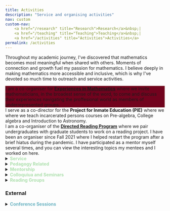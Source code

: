 ```yaml
---
title: Activities
description: "Service and organising activities"
nav: custom
custom-nav: 
    <a href="/research" title="Research">Research</a>&nbsp;|
    <a href="/teaching" title="Teaching">Teaching</a>&nbsp;|
    <a href="/activities" title="Activities">Activities</a>
permalink: /activities
---
```


Throughout my academic journey, I've discovered that mathematics becomes most meaningful when shared with others. Moments of connection and growth fuel my passion for mathematics. I believe deeply in making mathematics more accessible and inclusive, which is why I've devoted so much time to outreach and service activities.

<!--; I serve as a co-director for the **Project for Inmate Education** (PIE) ; 
 while serving as Co-Director of the Project for Inmate Education alongside Mikayla W. and Andy S. since July 2023. I've held the position of Head TA in the Mathematics Department since July 2022. From August 2021, I've been co-organizing both the Math Department Peer Support Program (through June 2025) and the Directed Reading Program (through December 2024).-->

<div class="callout" style="background-color:#72031e">
I am a co-organiser for <a href="https://sites.google.com/ucsc.edu/experiencesinmath/"><b>Experiences in Mathematics</b></a> where we invite mathematicians, in the broadest sense of the word, to come and discuss their experiences navigating the proffesional world as members of underrepresented groups.
</div>

<div class="callout">
I serve as a co-director for the <b>Project for Inmate Education (PIE)</b> where we where we teach incarcerated persons courses on Pre-algebra, College algebra and Introduction to Astronomy.
</div>

<div class="callout">
I am a co-organiser of the <a href="https://sites.google.com/ucsc.edu/drp-math/"><b>Directed Reading Program</b></a> where we pair undergraduates with graduate students to work on a reading project. I have been an organiser since Fall 2021 where I helped restart the program after a brief hiatus during the pandemic. I have participated as a mentor myself several times, and you can view the interesting topics my mentees and I worked on here.
</div>

<!-- ### UC Santa Cruz -->

<details>
    <summary><b style="color:#addfad">Service</b></summary>

<ul style="line-height:180%">

<li> <b href="">Experiences in Mathematics</b>, <small>Mar 2024 - <em>present</em></small><br>
    Co-Organiser, <small>with Jennifer Guerrero and Nariel Monteiro</small></li>

<li> <b>Project for Inmate Education (PIE)</b>, <small>Jul 2023 - <em>present</em></small><br>
    Co-Director, <small>with Mikayla Wilson</small></li>

<li> <b>Head TA</b>, Mathematics Department, <small>Jul 2022 - <em>present</em></small></li>

<li> <a href="https://sites.google.com/ucsc.edu/drp-math/"><b>Directed Reading Program</b></a>, <small>Aug 2021 - <em>present</em></small><br>
    Co-Organiser, <small>with Mike Williams and Jennifer Guerrero</small></li>

<li> <a href="https://sites.google.com/ucsc.edu/awm/"><b>Association for Women in Mathematics</b></a>, UCSC Chapter<br>
    <small> President (Sep 2022 - Sep 2023), General Secretary (Nov 2020 - Jun 2022)</small>

<ul>
    <li><b>Prelim Study Group</b><small>(an AWM Initiative)</small>
<ul>
    <li><em>Study Leader for Algebra</em>, <small>Spring 2024, Summer 2023</small></li>
    <li><em>Study Leader for Analysis</em>, <small>Winter 2022, Summer 2022</small></li>
    <li><em>Study Leader for Geometry</em>, <small>Winter 2022, Summer 2022</small></li>
</ul>
</li>
    <li><b>EmpowHER Hour</b><small>(an AWM Initiative)</small></li>
</ul>

</li>
<li> <b>Mathematics Department Peer Support Program</b>, <small>Aug 2021 - <em>present</em></small><br>
    Organiser, <small>co-organised with Ryan Pugh, Jennifer Guerrero, David Rubinstein, Malachi Alexander, Sophie Aiken</small></li>

<li> <b>Mathematics Department DEI Committee</b>, <small>Oct 2020 - Jun 2022</small><br>
    Graduate Student Representative</li>

<li> <b>Mathematics Department GSI Support</b>, <small>Feb 2021 - Aug 2021</small><br>
    Organiser & Convener</li>
</ul>
</details>

<!-- --------------------------------------------------- -->

<details>
    <summary><b style="color:#addfad">Pedagogy Related</b></summary>

<ul style="line-height:180%">

<li> <em>Graduate Student Facilitator</em>, <a href="https://tlc.ucsc.edu/programs/preparing-for-inclusive-teaching/"><b>Preparing for Inclusive
Teaching</b></a><br>
    <small> Sep 2024, 2023</small></li>

<li> <a href="https://tlc.ucsc.edu/programs/graduate-pedagogy-fellows/"><b>Graduate Pedagogy Fellow</b></a>, Mathematics<br>
    <small> Winter - Spring 2024</small></li>

<li> <em>Session Leader</em>, <a href="https://people.ucsc.edu/~pmorale5/mtc/"><b>Math Teachers’ Circle, Santa Cruz</b></a><br>
    <small> Mar 2024</small></li>

<li> <a href="https://sites.google.com/ucsc.edu/edgedsprogram/"><b>edge-DS</b></a><br>
    <em>Interdisciplinary Scholar,</em>, <small> Fall 2023 - Spring 2024</small><br>
    <em>Foundations Scholar</em>, <small> Fall 2023 - Spring 2024</small></li>

<li> <em>Graduate Student Researcher</em>, <b>Redisigning Calculus in the Life Sciences</b>, <small> Summer 2023, 2021</small></li>

<li> <a href="https://tlc.ucsc.edu/programs/summer-gsi-peer-support-team/"><b>Summer GSI Peer Support Team</b></a><br>
    <small> Spring - Summer 2021</small></li>

</ul>
</details>

<!-- --------------------------------------------------- -->

<details>
    <summary><b style="color:#addfad">Mentorship</b></summary>

<br>
<a href="https://sites.google.com/ucsc.edu/drp-math/"><b>Directed Reading Program</b></a>
<ul style="line-height:180%">

<li> Yahya Bashandy, <b>TBD</b>, <small>Winter 2024</small><br>
    <small>with David Rubinstein</small></li>

<li> Chloe Watson, <b>TBD</b>, <small>Winter 2024</small></li>

<li> Yahya Bashandy, <b>Group Cohomology & Hilbert's 90</b>, <small>Fall 2023</small><br>
    <small>with David Rubinstein</small></li>

<li> August Noe, <b>Model Theory</b>, <small>Fall 2023</small></li>

<li> Morea Lee, <b>Kummer Theory</b>, <small>Spring 2023</small></li>

<li> Brooke Zhang, <b>Combinatorial Designs</b>, <small>Fall 2022</small></li>

<li> Kenneth Gee, <b>The Lambek Correspondance</b>, <small>Summer - Fall 2022</small><br>
    <small>with David Rubinstein</small></li>

<li> Miles Mitchell, <b>Affine Algebraic Groups</b>, <small>Spring 2022</small></li>

<li> Morea Lee, <b>Galois Theory of Number Fields</b>, <small>Winter 2022</small></li>

<li> Yijia Sun, <b>Error Correction Codes</b>, <small>Fall 2021</small></li>

<li> Anna Yoon, <b>Elliptic Curve Cryptography</b>, <small>Winter 2020</small></li>

</ul>

<br>

<a href="https://sites.google.com/view/twoples/home"><b>Twoples</b></a>
<ul style="line-height:180%">

<li> Lillian Frey, <b>Linear Codes</b>, <small>Sep - Dec 2022</small><br>
    <small>Binghamton University</small></li>

<li> Lalit Sharma, <b>Class Groups</b>, <small>Feb - May 2022</small><br>
    <small>University of Delhi</small></li>

<li> Bowen Li, <b>Category Theory</b>, <small>Feb - May 2022</small><br>
    <small>Carleton College</small></li>

<li> Lalit Sharma, <b>Varieties</b>, <small>Sep - Dec 2021</small><br>
    <small>University of Delhi</small></li>

</ul>
</details>

<!-- --------------------------------------------------- -->

<details>
    <summary><b style="color:#addfad">Colloquiua and Seminars</b></summary>

<ul style="line-height:180%">

<li> <b>What are you reading?</b> <em>an informal seminar</em>, <small>Spring 2023</small><br>
    Organiser, <small>co-organised with David Rubinstein, Sophie Aiken and Jennifer Guerrero</small></li>

<li> <b>Category Theory Learning Seminar</b>, <small>Winter & Spring 2022</small><br>
    Organiser, <small>co-organised with Vaibhav Sutrave and David Rubinstein</small>
    <a href="https://drive.google.com/file/d/1_ZJplOxGbYQ77iPW1dp0YLyG3C5P4_Af/view?usp=drive_link" class="internal-link quarter-line-space">Seminar notes&nbsp;→</a></li>

<li> <b>Graduate Colloquium</b>, <small>Fall 2020 - Spring 2022</small><br>
    Organiser, <small>co-organised with David Rubinstein</small></li>

<li> <b>Undergraduate Colloquium</b>, <small>Spring 2022</small><br>
    Organiser, <small>as a member of AWM EC</small></li>
</ul>
</details>

<!-- --------------------------------------------------- -->

<details>
    <summary><b style="color:#addfad">Reading Groups</b></summary>

<ul style="line-height:150%">

<li> Abelian Varieties over Finite Fields &#9733;, <small>Fall 2023</small></li>

<li> Derived Categories of Permutation Modules, <small>Spring 2023</small></li>

<li> Canonical Induction Formulas, <small>Spring 2023</small></li>

<li> Topological Data Analysis &#9733;, <small>Winter 2023</small></li>

<li> Stacks &#9733;, <small>Fall 2022</small></li>

<li> Pointless Topology and Triangulated Categories, <small>Fall 2022</small></li>

<li> Stable Homotopy Theory, <small>Winter & Spring 2022</small></li>

<li> Étale Cohomology &#9733;, <small>Fall 2021</small></li>

<li> (Modular) Representation Theory, <small>Summer 2021</small></li>

<li> Local Class Field Theory, <small>Spring & Summer 2021</small></li>

<li> Homological Algebra &#9733;, <small>Spring 2021</small></li>

<li> A Course in Arithmetic by J.-P.Serre &#9733;, <small>Winter & Summer 2020</small></li>

</ul>
<br>
<small>&#9733; organiser or co-organiser</small>
</details>

<!-- --------------------------------------------------- -->

### External

<details>
    <summary><b style="color:#69b2c1">Conference Sessions</b></summary>

<ul style="line-height:180%">

<li> Invited Paper Session on <b>Rethinking Number Theory</b><br>
    <em>MAA MathFest</em><br>
    Organiser, <small>co-organised with Tyler Billingsley and Sandra Nair</small></li>

<li> Special Session on <b>Rethinking Number Theory</b><br>
    <em>AWM Research Symposium</em><br>
    Organiser, <small>co-organised with Eva Goedhart and Amita Malik</small></li>

</ul>
</details>

<!-- #69b2c1 -->